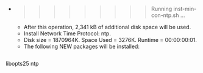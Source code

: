 * >>>>>>>>> Running inst-min-con-ntp.sh ...
  * After this operation, 2,341 kB of additional disk space will be used.
  * Install Network Time Protocol: ntp.
  * Disk size = 1870964K. Space Used = 3276K. Runtime = 00:00:00:01.
  * The following NEW packages will be installed:
  ```bash
libopts25 ntp
  ```
